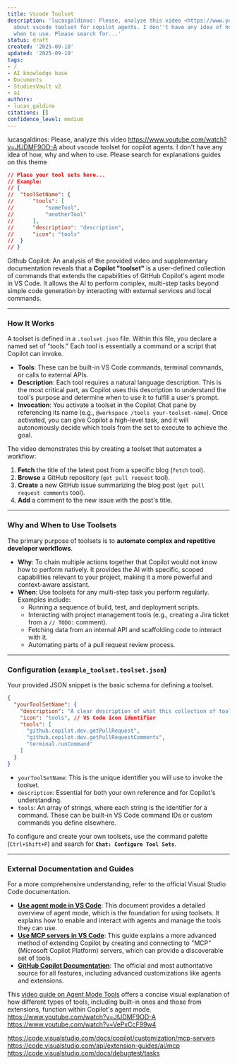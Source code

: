```yaml
---
title: Vscode Toolset
description: 'lucasgaldinos: Please, analyze this video <https://www.youtube.com/watch?v=JfJDMF9OD-A>
  about vscode toolset for copilot agents. I don''t have any idea of how, why and
  when to use. Please search for...'
status: draft
created: '2025-09-10'
updated: '2025-09-10'
tags:
- /
- AI knowledge base
- Documents
- StudiesVault v2
- ai
authors:
- lucas_galdino
citations: []
confidence_level: medium
---
```


lucasgaldinos: Please, analyze this video <https://www.youtube.com/watch?v=JfJDMF9OD-A> about vscode toolset for copilot agents.  I don't have any idea of how, why and when to use. Please search for explanations guides on this theme

```json example_toolset.toolset.json
// Place your tool sets here...
// Example:
// {
//  "toolSetName": {
//      "tools": [
//          "someTool",
//          "anotherTool"
//      ],
//      "description": "description",
//      "icon": "tools"
//  }
// }
```

Github Copilot: An analysis of the provided video and supplementary documentation reveals that a **Copilot "toolset"** is a user-defined collection of commands that extends the capabilities of GitHub Copilot's agent mode in VS Code. It allows the AI to perform complex, multi-step tasks beyond simple code generation by interacting with external services and local commands.

-----

### How It Works

A toolset is defined in a `.toolset.json` file. Within this file, you declare a named set of "tools." Each tool is essentially a command or a script that Copilot can invoke.

- **Tools**: These can be built-in VS Code commands, terminal commands, or calls to external APIs.
- **Description**: Each tool requires a natural language description. This is the most critical part, as Copilot uses this description to understand the tool's purpose and determine when to use it to fulfill a user's prompt.
- **Invocation**: You activate a toolset in the Copilot Chat pane by referencing its name (e.g., `@workspace /tools your-toolset-name`). Once activated, you can give Copilot a high-level task, and it will autonomously decide which tools from the set to execute to achieve the goal.

The video demonstrates this by creating a toolset that automates a workflow:

1. **Fetch** the title of the latest post from a specific blog (`fetch` tool).
2. **Browse** a GitHub repository (`get pull request` tool).
3. **Create** a new GitHub issue summarizing the blog post (`get pull request comments` tool).
4. **Add** a comment to the new issue with the post's title.

-----

### Why and When to Use Toolsets

The primary purpose of toolsets is to **automate complex and repetitive developer workflows**.

- **Why**: To chain multiple actions together that Copilot would not know how to perform natively. It provides the AI with specific, scoped capabilities relevant to your project, making it a more powerful and context-aware assistant.
- **When**: Use toolsets for any multi-step task you perform regularly. Examples include:
  - Running a sequence of build, test, and deployment scripts.
  - Interacting with project management tools (e.g., creating a Jira ticket from a `// TODO:` comment).
  - Fetching data from an internal API and scaffolding code to interact with it.
  - Automating parts of a pull request review process.

-----

### Configuration (`example_toolset.toolset.json`)

Your provided JSON snippet is the basic schema for defining a toolset.

```json
{
  "yourToolSetName": {
    "description": "A clear description of what this collection of tools accomplishes.",
    "icon": "tools", // VS Code icon identifier
    "tools": [
      "github.copilot.dev.getPullRequest",
      "github.copilot.dev.getPullRequestComments",
      "terminal.runCommand"
    ]
  }
}
```

- `yourToolSetName`: This is the unique identifier you will use to invoke the toolset.
- `description`: Essential for both your own reference and for Copilot's understanding.
- `tools`: An array of strings, where each string is the identifier for a command. These can be built-in VS Code command IDs or custom commands you define elsewhere.

To configure and create your own toolsets, use the command palette (`Ctrl+Shift+P`) and search for **`Chat: Configure Tool Sets`**.

-----

### External Documentation and Guides

For a more comprehensive understanding, refer to the official Visual Studio Code documentation.

- **[Use agent mode in VS Code](https://code.visualstudio.com/docs/copilot/chat/chat-agent-mode)**: This document provides a detailed overview of agent mode, which is the foundation for using toolsets. It explains how to enable and interact with agents and manage the tools they can use.
- **[Use MCP servers in VS Code](https://code.visualstudio.com/docs/copilot/customization/mcp-servers)**: This guide explains a more advanced method of extending Copilot by creating and connecting to "MCP" (Microsoft Copilot Platform) servers, which can provide a discoverable set of tools.
- **[GitHub Copilot Documentation](https://docs.github.com/copilot)**: The official and most authoritative source for all features, including advanced customizations like agents and extensions.

This [video guide on Agent Mode Tools](https://www.youtube.com/watch?v=VePxCcF99w4) offers a concise visual explanation of how different types of tools, including built-in ones and those from extensions, function within Copilot's agent mode.
<https://www.youtube.com/watch?v=JfJDMF9OD-A> <https://www.youtube.com/watch?v=VePxCcF99w4>

<https://code.visualstudio.com/docs/copilot/customization/mcp-servers>
<https://code.visualstudio.com/api/extension-guides/ai/mcp>
<https://code.visualstudio.com/docs/debugtest/tasks>
